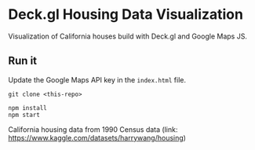 # Deck.gl Housing Data Visualization

Visualization of California houses build with Deck.gl and Google Maps JS.

## Run it

Update the Google Maps API key in the `index.html` file.

```
git clone <this-repo>

npm install
npm start
```

California housing data from 1990 Census data (link: https://www.kaggle.com/datasets/harrywang/housing)
